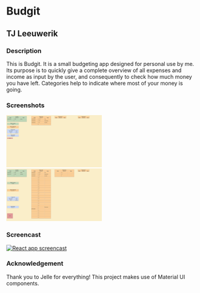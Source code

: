 # Budgit
## TJ Leeuwerik

### Description
This is Budgit. It is a small budgeting app designed for personal use by me. Its purpose is to quickly give a complete overview of all expenses and income as input by the user, and consequently to check how much money you have left. Categories help to indicate where most of your money is going. 

### Screenshots
<img alt="Screen shot of Budgit, with tables for inputting date, amount and type of income and expenses" src="public/budgit1.png" width=50%>
<img alt="Screen shot of Budgit, with tables for inputting date, amount and type of income and expenses" src="public/budgit2.png" width=50%>

### Screencast
[![React app screencast]('budgit1.png')]({https://video.uva.nl/media/React+App+Budgit+TJ+Leeuwerik/0_823cqe50} "Screencast")

### Acknowledgement
Thank you to Jelle for everything! This project makes use of Material UI components.
